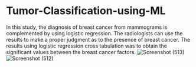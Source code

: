 # Tumor-Classification-using-ML
In this study, the diagnosis of breast cancer from mammograms is complemented by using logistic regression. The radiologists can use the results to make a proper judgment as to the presence of breast cancer. The results using logistic regression cross tabulation was to obtain the significant values between the breast cancer factors.
![Screenshot (513)](https://user-images.githubusercontent.com/108543370/221345016-e3634cb8-e8e2-45d8-8e23-957aecea52db.png)
![Screenshot (512)](https://user-images.githubusercontent.com/108543370/221345022-00f41bbb-9428-496d-a17a-9f050195aeaf.png)

